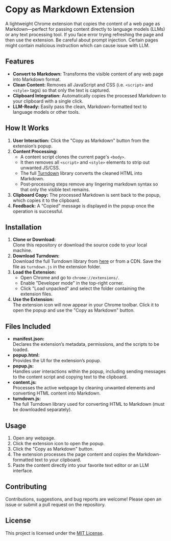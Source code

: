 # Copy as Markdown Extension

A lightweight Chrome extension that copies the content of a web page as Markdown—perfect for passing content directly to language models (LLMs) or any text processing tool. If you face error trying refreshing the page and then use the extension. Be careful about prompt injection. Certain pages might contain malicious instruction which can cause issue
with LLM.

## Features

- **Convert to Markdown:** Transforms the visible content of any web page into Markdown format.
- **Clean Content:** Removes all JavaScript and CSS (i.e. `<script>` and `<style>` tags) so that only the text is captured.
- **Clipboard Integration:** Automatically copies the processed Markdown to your clipboard with a single click.
- **LLM-Ready:** Easily pass the clean, Markdown-formatted text to language models or other tools.

## How It Works

1. **User Interaction:** Click the "Copy as Markdown" button from the extension’s popup.
2. **Content Processing:**  
   - A content script clones the current page's `<body>`.
   - It then removes all `<script>` and `<style>` elements to strip out unwanted JS/CSS.
   - The full [Turndown](https://github.com/domchristie/turndown) library converts the cleaned HTML into Markdown.
   - Post‑processing steps remove any lingering markdown syntax so that only the visible text remains.
3. **Clipboard Copy:** The processed Markdown is sent back to the popup, which copies it to the clipboard.
4. **Feedback:** A “Copied” message is displayed in the popup once the operation is successful.

## Installation

1. **Clone or Download:**  
   Clone this repository or download the source code to your local machine.
2. **Download Turndown:**  
   Download the full Turndown library from [here](https://github.com/domchristie/turndown) or from a CDN. Save the file as `turndown.js` in the extension folder.
3. **Load the Extension:**  
   - Open Chrome and go to `chrome://extensions/`.
   - Enable "Developer mode" in the top-right corner.
   - Click "Load unpacked" and select the folder containing the extension files.
4. **Use the Extension:**  
   The extension icon will now appear in your Chrome toolbar. Click it to open the popup and use the "Copy as Markdown" button.

## Files Included

- **manifest.json:**  
  Declares the extension’s metadata, permissions, and the scripts to be loaded.
- **popup.html:**  
  Provides the UI for the extension’s popup.
- **popup.js:**  
  Handles user interactions within the popup, including sending messages to the content script and copying text to the clipboard.
- **content.js:**  
  Processes the active webpage by cleaning unwanted elements and converting HTML content into Markdown.
- **turndown.js:**  
  The full Turndown library used for converting HTML to Markdown (must be downloaded separately).

## Usage

1. Open any webpage.
2. Click the extension icon to open the popup.
3. Click the "Copy as Markdown" button.
4. The extension processes the page content and copies the Markdown-formatted text to your clipboard.
5. Paste the content directly into your favorite text editor or an LLM interface.

## Contributing

Contributions, suggestions, and bug reports are welcome! Please open an issue or submit a pull request on the repository.

## License

This project is licensed under the [MIT License](LICENSE).


